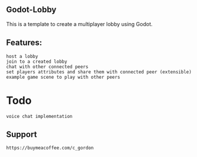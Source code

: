 ## Godot-Lobby
This is a template to create a multiplayer lobby using Godot.
	
## Features:
	host a lobby
	join to a created lobby
	chat with other connected peers
	set players attributes and share them with connected peer (extensible)
	example game scene to play with other peers

# Todo
	voice chat implementation

## Support 
	https://buymeacoffee.com/c_gordon